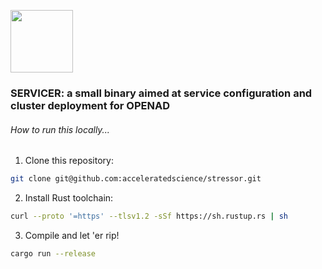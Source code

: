<img src="https://github.com/acceleratedscience/stressor/assets/14236737/3b48d7f4-4605-406d-95b3-062e9e694b2c" width="100"></br>
### SERVICER: a small binary aimed at service configuration and cluster deployment for OPENAD

###### How to run this locally...

 1. Clone this repository:

 ```bash
 git clone git@github.com:acceleratedscience/stressor.git
 ```
 2. Install Rust toolchain:
```bash
curl --proto '=https' --tlsv1.2 -sSf https://sh.rustup.rs | sh
```
3. Compile and let 'er rip!
```bash
cargo run --release
```
